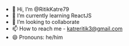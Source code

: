 - 👋 Hi, I’m @RitikKatre79
- 🌱 I’m currently learning ReactJS
- 💞️ I’m looking to collaborate
- 📫 How to reach me - katreritik3@gmail.com
- 😄 Pronouns: he/him

<!---
RitikKatre79/RitikKatre79 is a ✨ special ✨ repository because its `README.md` (this file) appears on your GitHub profile.
You can click the Preview link to take a look at your changes.
--->

